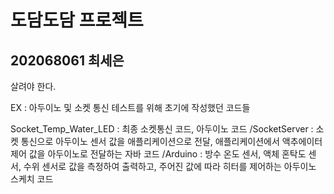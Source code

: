 # 도담도담 프로젝트

## 202068061 최세은

살려야 한다.



EX : 아두이노 및 소켓 통신 테스트를 위해 초기에 작성했던 코드들

Socket_Temp_Water_LED : 최종 소켓통신 코드, 아두이노 코드
    /SocketServer : 소켓 통신으로 아두이노 센서 값을 애플리케이션으로 전달, 애플리케이션에서 액추에이터 제어 값을 아두이노로 전달하는 자바 코드
    /Arduino : 방수 온도 센서, 액체 혼탁도 센서, 수위 센서로 값을 측정하여 출력하고, 주어진 값에 따라 히터를 제어하는 아두이노 스케치 코드
